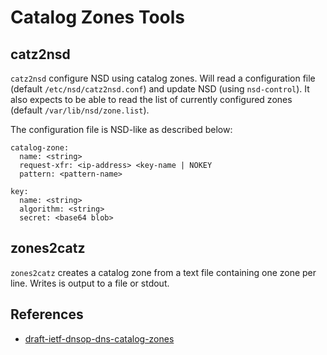 # Catalog Zones Tools

## catz2nsd

`catz2nsd` configure NSD using catalog zones. Will read a configuration file (default `/etc/nsd/catz2nsd.conf`) and update NSD (using `nsd-control`). It also expects to be able to read the list of currently configured zones (default `/var/lib/nsd/zone.list`).

The configuration file is NSD-like as described below:

    catalog-zone:
      name: <string>
      request-xfr: <ip-address> <key-name | NOKEY
      pattern: <pattern-name>

    key:
      name: <string>
      algorithm: <string>
      secret: <base64 blob>

## zones2catz

`zones2catz` creates a catalog zone from a text file containing one zone per line. Writes is output to a file or stdout.

## References

- [draft-ietf-dnsop-dns-catalog-zones](https://datatracker.ietf.org/doc/html/draft-ietf-dnsop-dns-catalog-zones)
